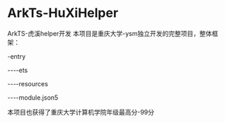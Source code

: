 # ArkTs-HuXiHelper
ArkTS-虎溪helper开发
本项目是重庆大学-ysm独立开发的完整项目，整体框架：

-entry

----ets

----resources

----module.json5

本项目也获得了重庆大学计算机学院年级最高分-99分
